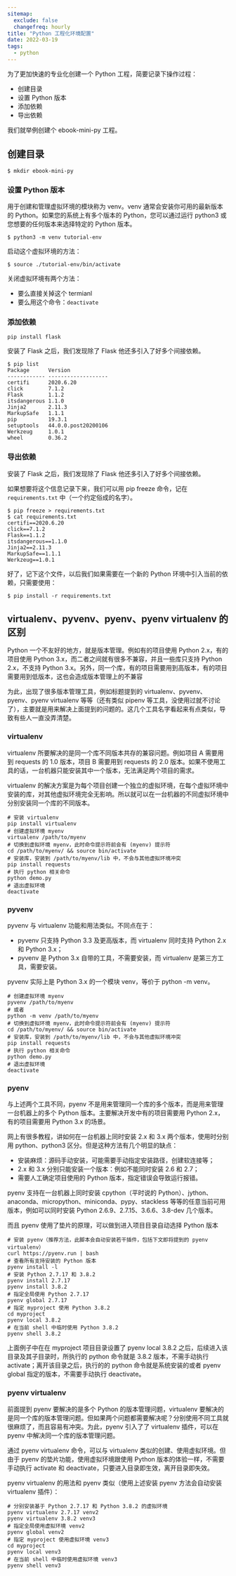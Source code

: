 ```yaml
---
sitemap:
  exclude: false
  changefreq: hourly
title: "Python 工程化环境配置"
date: 2022-03-19
tags:
  - python
---
```


为了更加快速的专业化创建一个 Python 工程，简要记录下操作过程：

- 创建目录
- 设置 Python 版本
- 添加依赖
- 导出依赖

我们就举例创建个 ebook-mini-py 工程。

## 创建目录

```shell
$ mkdir ebook-mini-py
```

### 设置 Python 版本

用于创建和管理虚拟环境的模块称为 venv。venv 通常会安装你可用的最新版本的 Python。如果您的系统上有多个版本的 Python，您可以通过运行 python3 或您想要的任何版本来选择特定的 Python 版本。

```shell
$ python3 -m venv tutorial-env
```

启动这个虚拟环境的方法：

```shell
$ source ./tutorial-env/bin/activate
```

关闭虚拟环境有两个方法：

- 要么直接关掉这个 termianl
- 要么用这个命令：`deactivate`

### 添加依赖

```shell
pip install flask
```

安装了 Flask 之后，我们发现除了 Flask 他还多引入了好多个间接依赖。

```shell
$ pip list
Package      Version
------------ -------------------
certifi      2020.6.20
click        7.1.2
Flask        1.1.2
itsdangerous 1.1.0
Jinja2       2.11.3
MarkupSafe   1.1.1
pip          19.3.1
setuptools   44.0.0.post20200106
Werkzeug     1.0.1
wheel        0.36.2
```

### 导出依赖

安装了 Flask 之后，我们发现除了 Flask 他还多引入了好多个间接依赖。

如果想要将这个信息记录下来，我们可以用 pip freeze 命令，记在 `requirements.txt` 中（一个约定俗成的名字）。

```shell
$ pip freeze > requirements.txt
$ cat requirements.txt
certifi==2020.6.20
click==7.1.2
Flask==1.1.2
itsdangerous==1.1.0
Jinja2==2.11.3
MarkupSafe==1.1.1
Werkzeug==1.0.1
```

好了，记下这个文件，以后我们如果需要在一个新的 Python 环境中引入当前的依赖，只需要使用：

```shell
$ pip install -r requirements.txt
```

## virtualenv、pyvenv、pyenv、pyenv virtualenv 的区别

Python 一个不友好的地方，就是版本管理。例如有的项目使用 Python 2.x，有的项目使用 Python 3.x，而二者之间就有很多不兼容，并且一些库只支持 Python 2.x，不支持 Python 3.x。另外，同一个库，有的项目需要用到高版本，有的项目需要用到低版本，这也会造成版本管理上的不兼容

为此，出现了很多版本管理工具，例如标题提到的 virtualenv、pyvenv、pyenv、pyenv virtualenv 等等（还有类似 pipenv 等工具，没使用过就不讨论了），主要就是用来解决上面提到的问题的。这几个工具名字看起来有点类似，导致有些人一直没弄清楚。

### virtualenv

virtualenv 所要解决的是同一个库不同版本共存的兼容问题。例如项目 A 需要用到 requests 的 1.0 版本，项目 B 需要用到 requests 的 2.0 版本。如果不使用工具的话，一台机器只能安装其中一个版本，无法满足两个项目的需求。

virtualenv 的解决方案是为每个项目创建一个独立的虚拟环境，在每个虚拟环境中安装的库，对其他虚拟环境完全无影响。所以就可以在一台机器的不同虚拟环境中分别安装同一个库的不同版本。

```shell
# 安装 virtualenv
pip install virtualenv
# 创建虚拟环境 myenv
virtualenv /path/to/myenv
# 切换到虚拟环境 myenv，此时命令提示符前会有 (myenv) 提示符
cd /path/to/myenv/ && source bin/activate
# 安装库，安装到 /path/to/myenv/lib 中，不会与其他虚拟环境冲突
pip install requests
# 执行 python 相关命令
python demo.py
# 退出虚拟环境
deactivate
```

### pyvenv

pyvenv 与 virtualenv 功能和用法类似。不同点在于：

- pyvenv 只支持 Python 3.3 及更高版本，而 virtualenv 同时支持 Python 2.x 和 Python 3.x；
- pyvenv 是 Python 3.x 自带的工具，不需要安装，而 virtualenv 是第三方工具，需要安装。

pyvenv 实际上是 Python 3.x 的一个模块 venv，等价于 python -m venv。

```shell
# 创建虚拟环境 myenv
pyvenv /path/to/myenv
# 或者
python -m venv /path/to/myenv
# 切换到虚拟环境 myenv，此时命令提示符前会有 (myenv) 提示符
cd /path/to/myenv/ && source bin/activate
# 安装库，安装到 /path/to/myenv/lib 中，不会与其他虚拟环境冲突
pip install requests
# 执行 python 相关命令
python demo.py
# 退出虚拟环境
deactivate
```

### pyenv

与上述两个工具不同，pyenv 不是用来管理同一个库的多个版本，而是用来管理一台机器上的多个 Python 版本。主要解决开发中有的项目需要用 Python 2.x，有的项目需要用 Python 3.x 的场景。

网上有很多教程，讲如何在一台机器上同时安装 2.x 和 3.x 两个版本，使用时分别用 python、python3 区分。但是这种方法有几个明显的缺点：

- 安装麻烦：源码手动安装，可能需要手动指定安装路径，创建软连接等；
- 2.x 和 3.x 分别只能安装一个版本：例如不能同时安装 2.6 和 2.7；
- 需要人工确定项目使用的 Python 版本，指定错误会导致运行报错。

pyenv 支持在一台机器上同时安装 cpython（平时说的 Python）、jython、anaconda、micropython、miniconda、pypy、stackless 等等的任意当前可用版本，例如可以同时安装 Python 2.6.9、2.7.15、3.6.6、3.8-dev 几个版本。

而且 pyenv 使用了垫片的原理，可以做到进入项目目录自动选择 Python 版本

```shell
# 安装 pyenv（推荐方法，此脚本会自动安装若干插件，包括下文即将提到的 pyenv virtualenv）
curl https://pyenv.run | bash
# 查看所有支持安装的 Python 版本
pyenv install -l
# 安装 Python 2.7.17 和 3.8.2
pyenv install 2.7.17
pyenv install 3.8.2
# 指定全局使用 Python 2.7.17
pyenv global 2.7.17
# 指定 myproject 使用 Python 3.8.2
cd myproject
pyenv local 3.8.2
# 在当前 shell 中临时使用 Python 3.8.2
pyenv shell 3.8.2
```

上面例子中在在 myproject 项目目录设置了 pyenv local 3.8.2 之后，后续进入该目录及其子目录时，所执行的 python 命令就是 3.8.2 版本，不需手动执行 activate；离开该目录之后，执行的的 python 命令就是系统安装的或者 pyenv global 指定的版本，不需要手动执行 deactivate。

### pyenv virtualenv

前面提到 pyenv 要解决的是多个 Python 的版本管理问题，virtualenv 要解决的是同一个库的版本管理问题。但如果两个问题都需要解决呢？分别使用不同工具就很麻烦了，而且容易有冲突。为此，pyenv 引入了了 virtualenv 插件，可以在 pyenv 中解决同一个库的版本管理问题。

通过 pyenv virtualenv 命令，可以与 virtualenv 类似的创建、使用虚拟环境。但由于 pyenv 的垫片功能，使用虚拟环境跟使用 Python 版本的体验一样，不需要手动执行 activate 和 deactivate，只要进入目录即生效，离开目录即失效。

pyenv virtualenv 的用法和 pyenv 类似（使用上述安装 pyenv 方法会自动安装 virtualenv 插件）：

```shell
# 分别安装基于 Python 2.7.17 和 Python 3.8.2 的虚拟环境
pyenv virtualenv 2.7.17 venv2
pyenv virtualenv 3.8.2 venv3
# 指定全局使用虚拟环境 venv2
pyenv global venv2
# 指定 myproject 使用虚拟环境 venv3
cd myproject
pyenv local venv3
# 在当前 shell 中临时使用虚拟环境 venv3
pyenv shell venv3
```
